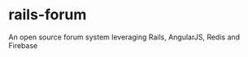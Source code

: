rails-forum
===========

An open source forum system leveraging Rails, AngularJS, Redis and Firebase

